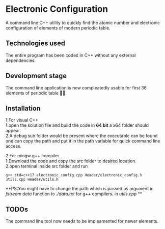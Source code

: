 ﻿# Electronic Configuration

A command line C++ utility to quickly find the atomic number and electronic configuration of elements of modern periodic table.

## Technologies used

The entire program has been coded in C++ without any external dependencies.

## Development stage

The command line application is now compleatedly usable for first 36 elements of periodic table 🎉✨

## Installation 

1.For visual C++  
	1.open the solution file and build the code in **64 bit** a x64 folder should appear.  
	2.A debug sub folder would be present where the executable can be found one can copy the path and put it in the path variable for quick command line access.  

2.For mingw g++ compiler  
	1.Download the code and copy the src folder to desired location.  
	2.open terminal inside src folder and run    
		
	
	g++ std=c++17 electronic_config.cpp Header/electronic_config.h utils.cpp Header/utils.h  


**PS:You might have to change the path which is passed as argument in *fstream data* function to *./data.txt* for g++ compilers. in *utils.cpp* ** 

## TODOs

The command line tool now needs to be impleamented for newer elements.
